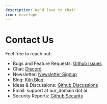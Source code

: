 ```yaml
---
description: We'd love to chat!
icon: envelope
---
```


# Contact Us

Feel free to reach out:

* Bugs and Feature Requests: [Github Issues](https://github.com/Kiln-AI/Kiln/issues)
* Chat: [Discord](https://getkiln.ai/discord)
* Newsletter: [Newsletter Signup](https://getkiln.ai/blog)
* Blog: [Kiln Blog](https://getkiln.ai/blog)
* Ideas & Discussions: [Github Discussions](https://github.com/Kiln-AI/Kiln/discussions?discussions_q=)
* Email: support at our\_domain dot ai
* Security Reports: [Github Security](https://github.com/Kiln-AI/Kiln/security)
